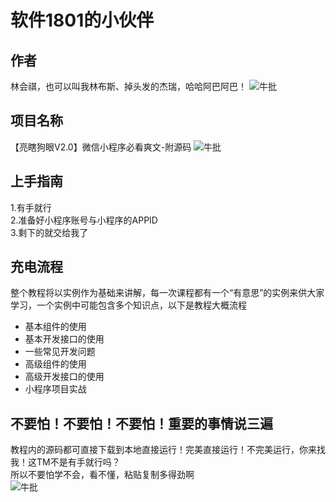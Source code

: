# 软件1801的小伙伴
## 作者
  林会祺，也可以叫我林布斯、掉头发的杰瑞，哈哈阿巴阿巴！
   ![牛批](https://pic1.zhimg.com/80/v2-b3d80f5f2bbd93bf20e0dee076901c6f_720w.jpg?source=1940ef5c)
## 项目名称
  【亮瞎狗眼V2.0】微信小程序必看爽文-附源码
   ![牛批](https://pic4.zhimg.com/50/v2-e8e14795cbdb002a023c316c6698092c_hd.webp?source=1940ef5c) 
## 上手指南
  1.有手就行  
  2.准备好小程序账号与小程序的APPID  
  3.剩下的就交给我了
## 充电流程  

  整个教程将以实例作为基础来讲解，每一次课程都有一个“有意思”的实例来供大家学习，一个实例中可能包含多个知识点，以下是教程大概流程  
  
  * 基本组件的使用
  * 基本开发接口的使用
  * 一些常见开发问题
  * 高级组件的使用
  * 高级开发接口的使用
  * 小程序项目实战

## 不要怕！不要怕！不要怕！重要的事情说三遍
  教程内的源码都可直接下载到本地直接运行！完美直接运行！不完美运行，你来找我！这TM不是有手就行吗？  
  所以不要怕学不会，看不懂，粘贴复制多得劲啊  
  ![牛批](https://pic4.zhimg.com/80/v2-6c9ed7b57f38bca24a588b78b4291031_720w.jpg?source=1940ef5c)
